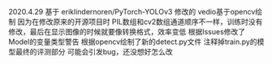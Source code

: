 2020.4.29
基于 eriklindernoren/PyTorch-YOLOv3 修改的
vedio基于opencv绘制 因为在修改原来的开源项目时 PIL数组和cv2数组通道顺序不一样，训练时没有修改，最后在显示图像的时候就要像转换格式，效率变低
根据Issues修改了Model的变量类型警告
根据opencv绘制了新的detect.py文件
注释掉train.py的模型最终的评测部分 可能会引发bug，还没想好怎么改
